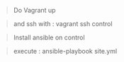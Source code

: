 
> Do Vagrant up

> and ssh with : vagrant ssh control

> Install ansible on control

> execute : ansible-playbook site.yml
